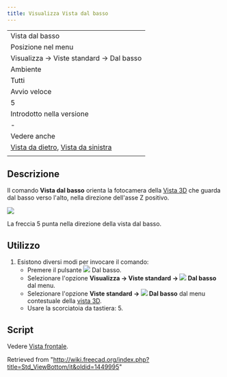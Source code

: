 ```yaml
---
title: Visualizza Vista dal basso
---
```


|                                                                                                                |
| -------------------------------------------------------------------------------------------------------------- |
| Vista dal basso                                                                                                |
| Posizione nel menu                                                                                             |
| Visualizza → Viste standard → Dal basso                                                                        |
| Ambiente                                                                                                       |
| Tutti                                                                                                          |
| Avvio veloce                                                                                                   |
| 5                                                                                                              |
| Introdotto nella versione                                                                                      |
| -                                                                                                              |
| Vedere anche                                                                                                   |
| [Vista da dietro](/Std_ViewRear/it "Std ViewRear/it"), [Vista da sinistra](/Std_ViewLeft/it "Std ViewLeft/it") |
|                                                                                                                |

## Descrizione

Il comando **Vista dal basso** orienta la fotocamera della [Vista 3D](/3D_view/it "3D view/it") che guarda dal basso verso l'alto, nella direzione dell'asse Z positivo.

![](/images/FreeCAD_views_rear.svg)

La freccia 5 punta nella direzione della vista dal basso.

## Utilizzo

1. Esistono diversi modi per invocare il comando:
   - Premere il pulsante ![](/images/Std_ViewBottom.svg) Dal basso.
   - Selezionare l'opzione **Visualizza → Viste standard → ![](/images/Std_ViewBottom.svg) Dal basso** dal menu.
   - Selezionare l'opzione **Viste standard → ![](/images/Std_ViewBottom.svg) Dal basso** dal menu contestuale della [vista 3D](/3D_view/it "3D view/it").
   - Usare la scorciatoia da tastiera: 5.

## Script

Vedere [Vista frontale](/Std_ViewFront/it#Script "Std ViewFront/it").

Retrieved from "<http://wiki.freecad.org/index.php?title=Std_ViewBottom/it&oldid=1449995>"
